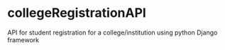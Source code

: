 # collegeRegistrationAPI
API for student registration for a college/institution using python Django framework
